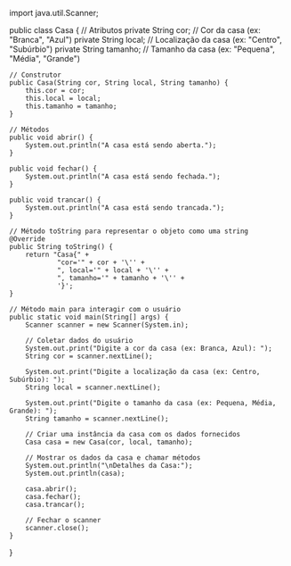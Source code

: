 import java.util.Scanner;

public class Casa {
    // Atributos
    private String cor;    // Cor da casa (ex: "Branca", "Azul")
    private String local;  // Localização da casa (ex: "Centro", "Subúrbio")
    private String tamanho; // Tamanho da casa (ex: "Pequena", "Média", "Grande")

    // Construtor
    public Casa(String cor, String local, String tamanho) {
        this.cor = cor;
        this.local = local;
        this.tamanho = tamanho;
    }

    // Métodos
    public void abrir() {
        System.out.println("A casa está sendo aberta.");
    }

    public void fechar() {
        System.out.println("A casa está sendo fechada.");
    }

    public void trancar() {
        System.out.println("A casa está sendo trancada.");
    }

    // Método toString para representar o objeto como uma string
    @Override
    public String toString() {
        return "Casa{" +
                "cor='" + cor + '\'' +
                ", local='" + local + '\'' +
                ", tamanho='" + tamanho + '\'' +
                '}';
    }

    // Método main para interagir com o usuário
    public static void main(String[] args) {
        Scanner scanner = new Scanner(System.in);

        // Coletar dados do usuário
        System.out.print("Digite a cor da casa (ex: Branca, Azul): ");
        String cor = scanner.nextLine();

        System.out.print("Digite a localização da casa (ex: Centro, Subúrbio): ");
        String local = scanner.nextLine();

        System.out.print("Digite o tamanho da casa (ex: Pequena, Média, Grande): ");
        String tamanho = scanner.nextLine();

        // Criar uma instância da casa com os dados fornecidos
        Casa casa = new Casa(cor, local, tamanho);

        // Mostrar os dados da casa e chamar métodos
        System.out.println("\nDetalhes da Casa:");
        System.out.println(casa);

        casa.abrir();
        casa.fechar();
        casa.trancar();

        // Fechar o scanner
        scanner.close();
    }
}
